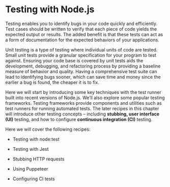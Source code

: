 # Testing with Node.js

Testing enables you to identify bugs in your code quickly and efficiently. Test cases should be written
to verify that each piece of code yields the expected output or results. The added benefit is that these
tests can act as a form of documentation for the expected behaviors of your applications.

Unit testing is a type of testing where individual units of code are tested. Small unit tests provide a
granular specification for your program to test against. Ensuring your code base is covered by unit
tests aids the development, debugging, and refactoring process by providing a baseline measure of
behavior and quality. Having a comprehensive test suite can lead to identifying bugs sooner, which
can save time and money since the earlier a bug is found, the cheaper it is to fix.

Here we will start by introducing some key techniques with the test runner built into recent
versions of Node.js. We’ll also explore some popular testing frameworks. Testing frameworks provide
components and utilities such as test runners for running automated tests. The later recipes in this
chapter will introduce other testing concepts – including **stubbing, user interface (UI)** testing, and
how to configure **continuous integration (CI)** testing.

Here we will cover the following recipes:

- Testing with node:test

- Testing with Jest

- Stubbing HTTP requests

- Using Puppeteer

- Configuring CI tests

